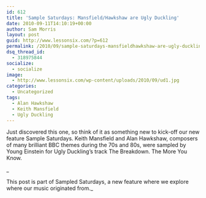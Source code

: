 ```yaml
---
id: 612
title: 'Sample Saturdays: Mansfield/Hawkshaw are Ugly Duckling'
date: 2010-09-11T14:10:19+00:00
author: Sam Morris
layout: post
guid: http://www.lessonsix.com/?p=612
permalink: /2010/09/sample-saturdays-mansfieldhawkshaw-are-ugly-duckling/
dsq_thread_id:
  - 318975844
socialize:
  - socialize
image:
  - http://www.lessonsix.com/wp-content/uploads/2010/09/ud1.jpg
categories:
  - Uncategorized
tags:
  - Alan Hawkshaw
  - Keith Mansfield
  - Ugly Duckling
---
```

Just discovered this one, so think of it as something new to kick-off our new feature Sample Saturdays. Keith Mansfield and Alan Hawkshaw, composers of many brilliant BBC themes during the 70s and 80s, were sampled by Young Einstein for Ugly Duckling&#8217;s track The Breakdown. The More You Know.


  
_
  
This post is part of Sampled Saturdays, a new feature where we explore where our music originated from._